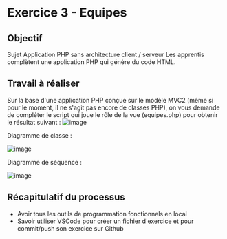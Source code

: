 # Exercice 3 - Equipes

## Objectif
Sujet	Application PHP sans architecture client / serveur
Les apprentis complètent une application PHP qui génère du code HTML.

## Travail à réaliser

Sur la base d'une application PHP conçue sur le modèle MVC2 (même si pour le moment, il ne s'agit pas encore de classes PHP), on vous demande de compléter le script qui joue le rôle de la vue (equipes.php) pour obtenir le résultat suivant :
![image](https://github.com/emf-info-151/exerciceEquipes/assets/48353440/522b71ac-dc79-4796-bb47-c3e91d89f7be)

Diagramme de classe : 

![image](https://github.com/emf-info-151/exerciceEquipes/assets/48353440/77fddea1-e7e6-4dcc-9012-49960a0ac4be)


Diagramme de séquence : 

![image](https://github.com/emf-info-151/exerciceEquipes/assets/48353440/826755e6-fcb5-426e-aa73-b778efcc3883)



## Récapitulatif du processus 

- Avoir tous les outils de programmation fonctionnels en local
- Savoir utiliser VSCode pour créer un fichier d'exercice et pour commit/push son exercice sur Github
